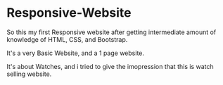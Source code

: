 # Responsive-Website

So this my first Responsive website after getting intermediate amount of knowledge of HTML, CSS, and Bootstrap.

It's a very Basic Website, and a 1 page website.

It's about Watches, and i tried to give the imopression that this is watch selling website.
